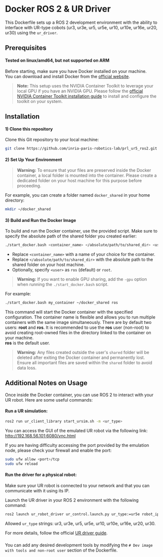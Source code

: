 
# Docker ROS 2 & UR Driver

This Dockerfile sets up a ROS 2 development environment with the ability to interface with UR-type cobots (ur3, ur3e, ur5, ur5e, ur10, ur10e, ur16e, ur20, ur30) using the `ur_driver`.

## Prerequisites

#### Tested on linux/amd64, but not supported on ARM

Before starting, make sure you have Docker installed on your machine.\
You can download and install Docker from the [official website](https://docs.docker.com/engine/install/).

> **Note:** This setup uses the NVIDIA Container Toolkit to leverage your local GPU if you have an NVIDIA GPU. Please follow the [official NVIDIA Container Toolkit installation guide](https://docs.nvidia.com/datacenter/cloud-native/container-toolkit/install-guide.html) to install and configure the toolkit on your system.

## Installation

#### 1) Clone this repository
Clone this Git repository to your local machine:
```bash
git clone https://github.com/inria-paris-robotics-lab/prl_ur5_ros2.git
```

#### 2) Set Up Your Environment 

> **Warning:** To ensure that your files are preserved inside the Docker container, a local folder is mounted into the container. Please create a dedicated folder on your host machine for this purpose before proceeding.

For example, you can create a folder named `docker_shared` in your home directory:
```bash
mkdir ~/docker_shared
```
#### 3) Build and Run the Docker Image

To build and run the Docker container, use the provided script. Make sure to specify the absolute path of the shared folder you created earlier:

```bash
./start_docker.bash <container_name> </absolute/path/to/shared_dir> <user(optional)>
```

- Replace `<container_name>` with a name of your choice for the container.
- Replace `</absolute/path/to/shared_dir>` with the absolute path to the shared folder on your host machine.
- Optionally, specify `<user>` as `ros` (default) or `root`.

> **Warning:** If you want to enable GPU sharing, add the `-gpu` option when running the `./start_docker.bash` script.

For example:
```bash
./start_docker.bash my_container ~/docker_shared ros
```

This command will start the Docker container with the specified configuration.
The container name is flexible and allows you to run multiple containers with the same image simultaneously.
There are by default two users: **root** and **ros**. It is recommended to use the **ros** user (non-root) to avoid creating root-owned files in the directory linked to the container on your machine.\
**ros** is the default user.

> **Warning:** Any files created outside the user's `shared` folder will be deleted after exiting the Docker container and permanently lost. Ensure all important files are saved within the `shared` folder to avoid data loss.

## Additional Notes on Usage 
Once inside the Docker container, you can use ROS 2 to interact with your UR robot. Here are some useful commands:

#### Run a UR simulation:
```bash
ros2 run ur_client_library start_ursim.sh -m <ur_type>
```
You can access the GUI of the emulated UR robot via the following link: http://192.168.56.101:6080/vnc.html

If you are having difficulty accessing the port provided by the emulation node, please check your firewall and enable the port:
```bash
sudo ufw allow <port>/tcp
sudo ufw reload
```

#### Run the driver for a physical robot:

Make sure your UR robot is connected to your network and that you can communicate with it using its IP.

Launch the UR driver in your ROS 2 environment with the following command:
```bash
ros2 launch ur_robot_driver ur_control.launch.py ur_type:=ur5e robot_ip:=192.168.56.101
```
Allowed `ur_type` strings: ur3, ur3e, ur5, ur5e, ur10, ur10e, ur16e, ur20, ur30.

For more details, follow the official [UR driver guide](https://docs.universal-robots.com/Universal_Robots_ROS2_Documentation/index.html).

###
You can add any desired development tools by modifying the `# Dev image with tools and non-root user` section of the Dockerfile.
###
